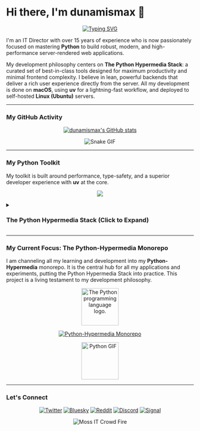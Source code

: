 # Hi there, I'm dunamismax 👋

<p align="center">
  <a href="https://github.com/dunamismax">
    <img src="https://readme-typing-svg.herokuapp.com?font=Fira+Code&size=24&pause=1000&color=4B8BBE&center=true&vCenter=true&width=800&lines=IT+Director+%7C+Python+Developer;Mastering+Modern+Web+Development.;Building+with+The+Python+Hypermedia+Stack.;FastAPI+%2B+HTMX+%2B+uv+%2B+Tailwind+CSS;Minimal+JavaScript.+Maximum+Performance.;Check+out+my+Python-Hypermedia+repo+below!" alt="Typing SVG" />
  </a>
</p>

I'm an IT Director with over 15 years of experience who is now passionately focused on mastering **Python** to build robust, modern, and high-performance server-rendered web applications.

My development philosophy centers on **The Python Hypermedia Stack**: a curated set of best-in-class tools designed for maximum productivity and minimal frontend complexity. I believe in lean, powerful backends that deliver a rich user experience directly from the server. All my development is done on **macOS**, using **uv** for a lightning-fast workflow, and deployed to self-hosted **Linux (Ubuntu)** servers.

---

### My GitHub Activity

<p align="center">
  <a href="https://github.com/dunamismax">
    <img src="https://github-readme-stats.vercel.app/api?username=dunamismax&show_icons=true&theme=dracula&include_all_commits=true&count_private=true" alt="dunamismax's GitHub stats" />
  </a>
</p>
<p align="center">
    <img src="https://media4.giphy.com/media/v1.Y2lkPTc5MGI3NjExYmNjYm9rdjgyMWx0OGdieGRobW94NW9xcWNzM2lnYmhpbmw2c2JuZSZlcD12MV9pbnRlcm5hbF9naWZfYnlfaWQmY3Q9Zw/gG9fVWJdN41NeiHhzk/giphy.gif" alt="Snake GIF" />
</p>

---

### My Python Toolkit

My toolkit is built around performance, type-safety, and a superior developer experience with **uv** at the core.

<p align="center">
  <a href="https://skillicons.dev">
    <img src="https://skillicons.dev/icons?i=python,fastapi,htmx,tailwind,docker,git,github,vscode,linux,ubuntu,bash" />
  </a>
</p>

<details>
<summary><h3>The Python Hypermedia Stack (Click to Expand)</h3></summary>

This stack is designed for building fast, modern web applications with server-rendered HTML, enhanced with dynamic interactivity. It prioritizes developer experience, performance, and maintainability by leveraging a curated set of modern tools.

### **1. Development & Tooling**

A streamlined toolchain for a productive and consistent development environment.

- **uv**
  - **Why:** A next-generation, high-performance Python packaging tool. `uv` handles project dependency management and virtual environments with exceptional speed, replacing traditional tools like `pip` and `venv` for a faster, more efficient workflow.
- **Ruff**
  - **Why:** An extremely fast, all-in-one Python linter and code formatter. Ruff replaces multiple tools (like Black, isort, and Flake8) with a single, cohesive, and blazing-fast utility, ensuring consistent code quality and style across the project.

### **2. Backend**

The application's core, built for speed and ease of use.

- **FastAPI**
  - **Why:** A modern, high-performance Python web framework. It uses standard Python type hints to build robust APIs and render server-side HTML templates, providing automatic data validation and documentation.
- **Uvicorn**
  - **Why:** A lightning-fast ASGI server that runs the FastAPI application, enabling its high-performance asynchronous capabilities.

### **3. Database**

A unified and Pythonic approach to data modeling and database interaction.

- **SQLModel**
  - **Why:** The primary tool for database interaction, built by the creator of FastAPI. SQLModel cleverly combines Pydantic and SQLAlchemy, allowing you to define data, database tables, and API models in a single Python class. This significantly reduces code duplication and simplifies data management.
- **Pydantic & SQLAlchemy**
  - **Why:** The foundational libraries that power SQLModel. Pydantic provides robust data validation, while SQLAlchemy offers a powerful and flexible SQL toolkit and Object Relational Mapper (ORM).

### **4. Frontend**

A hypermedia-driven frontend that delivers a rich user experience without requiring a heavy client-side JavaScript framework.

- **Jinja2**
  - **Why:** A fast and expressive templating engine used by FastAPI to render dynamic HTML, injecting backend data directly into the user interface.
- **HTMX**
  - **Why:** The core of the interactive experience. HTMX allows you to trigger AJAX requests directly from HTML attributes, enabling smooth UI updates by swapping server-rendered HTML fragments without writing complex JavaScript.
- **Tailwind CSS**
  - **Why:** A utility-first CSS framework for rapidly building custom user interfaces directly within your HTML, promoting speed and consistency in design.
- **DaisyUI**
  - **Why:** A plugin for Tailwind CSS that provides a library of pre-styled components (like buttons, cards, and menus). It accelerates development by offering ready-to-use UI elements that are fully customizable with Tailwind utilities.
- **TypeScript**
  - **Why:** Used for minimal, targeted client-side interactions where HTMX may not be suitable. Vanilla TypeScript offers type safety for small, self-contained scripts without adding framework overhead.

### **5. CLI & Task Management**

A modern tool for building command-line interfaces to manage the application.

- **Typer**
  - **Why:** A library for building powerful and user-friendly CLI applications, created by the author of FastAPI. It uses the same Python type-hint philosophy, making it intuitive to create commands for database migrations, user management, or other administrative tasks.

### **6. Deployment**

A self-hosted, secure, and stable production environment.

- **Ubuntu Server (LTS)**
  - **Why:** A popular, stable, and well-documented Linux distribution ideal for web servers. The Long-Term Support (LTS) version guarantees security and maintenance updates for years.
- **Caddy**
  - **Why:** A modern, powerful web server and reverse proxy with a focus on simplicity. Caddy's standout feature is fully automatic HTTPS, effortlessly securing your application with zero-touch TLS certificate provisioning and renewal.

</details>

---

### My Current Focus: The Python-Hypermedia Monorepo

I am channeling all my learning and development into my **Python-Hypermedia** monorepo. It is the central hub for all my applications and experiments, putting the Python Hypermedia Stack into practice. This project is a living testament to my development philosophy.

<p align="center">
  <img src="https://upload.wikimedia.org/wikipedia/commons/thumb/c/c3/Python-logo-notext.svg/1869px-Python-logo-notext.svg.png" alt="The Python programming language logo." width="100"/>
</p>

<p align="center">
  <a href="https://github.com/dunamismax/Python-Hypermedia">
    <img src="https://github-readme-stats.vercel.app/api/pin/?username=dunamismax&repo=Python-Hypermedia&theme=dracula&show_owner=true" alt="Python-Hypermedia Monorepo" />
  </a>
</p>

<p align="center">
    <img src="https://media4.giphy.com/media/v1.Y2lkPTc5MGI3NjExMW40cmJoZTZpeDdldXliYmV6cmlhODBjc3Z6ZGwyd3Q4Z3YwNnZqZiZlcD12MV9pbnRlcm5hbF9naWZfYnlfaWQmY3Q9Zw/coxQHKASG60HrHtvkt/giphy.gif" alt="Python GIF" width="100"/>
</p>

---

### Let's Connect

<p align="center">
  <a href="https://twitter.com/dunamismax" target="_blank"><img src="https://img.shields.io/badge/Twitter-%231DA1F2.svg?&style=for-the-badge&logo=twitter&logoColor=white" alt="Twitter"></a>
  <a href="https://bsky.app/profile/dunamismax.bsky.social" target="_blank"><img src="https://img.shields.io/badge/Bluesky-blue?style=for-the-badge&logo=bluesky&logoColor=white" alt="Bluesky"></a>
  <a href="https://reddit.com/user/dunamismax" target="_blank"><img src="https://img.shields.io/badge/Reddit-%23FF4500.svg?&style=for-the-badge&logo=reddit&logoColor=white" alt="Reddit"></a>
  <a href="https://discord.com/users/dunamismax" target="_blank"><img src="https://img.shields.io/badge/Discord-dunamismax-7289DA.svg?style=for-the-badge&logo=discord&logoColor=white" alt="Discord"></a>
  <a href="https://signal.me/#p/+dunamismax.66" target="_blank"><img src="https://img.shields.io/badge/Signal-dunamismax.66-3A76F0.svg?style=for-the-badge&logo=signal&logoColor=white" alt="Signal"></a>
</p>

<p align="center">
    <img src="https://media2.giphy.com/media/v1.Y2lkPTc5MGI3NjExb2doc3ZjMjRkb3JpeGJ6dzF2N3d5dXRnaWNrOTlzZXVnMncwY2F3NSZlcD12MV9pbnRlcm5hbF9naWZfYnlfaWQmY3Q9Zw/g79am6uuZJKSc/giphy.gif" alt="Moss IT Crowd Fire" />
</p>
